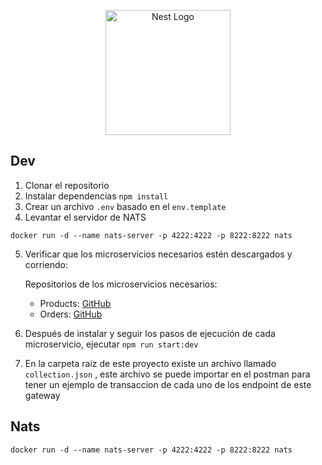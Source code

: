 <p align="center">
  <a href="http://nestjs.com/" target="blank"><img src="https://nestjs.com/img/logo-small.svg" width="200" alt="Nest Logo" /></a>
</p>

## Dev

1. Clonar el repositorio
2. Instalar dependencias `npm install`
3. Crear un archivo `.env` basado en el `env.template`
4. Levantar el servidor de NATS
```
docker run -d --name nats-server -p 4222:4222 -p 8222:8222 nats
```
5. Verificar que los microservicios necesarios estén descargados y corriendo: 

   Repositorios de los microservicios necesarios:

   - Products: [GitHub](https://github.com/Nest-Microservices-Curso-Devisson/products-microservices)
   - Orders: [GitHub](https://github.com/Nest-Microservices-Curso-Devisson/orders-microservices)

6. Después de instalar y seguir los pasos de ejecución de cada microservicio, ejecutar `npm run start:dev`
7. En la carpeta raiz de este proyecto existe un archivo llamado `collection.json` , este archivo se puede importar en el postman para tener un ejemplo de transaccion de cada uno de los endpoint de este gateway


## Nats
```
docker run -d --name nats-server -p 4222:4222 -p 8222:8222 nats
```
